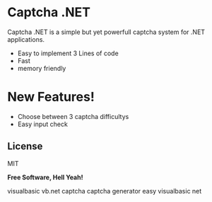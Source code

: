 # Captcha .NET
Captcha .NET is a simple but yet powerfull captcha system for .NET applications.

  - Easy to implement 3 Lines of code
  - Fast
  - memory friendly

# New Features!

  - Choose between 3 captcha difficultys
  - Easy input check
 

License
----

MIT


**Free Software, Hell Yeah!**

visualbasic vb.net captcha captcha generator easy visualbasic net

[//]: # (These are reference links used in the body of this note and get stripped out when the markdown processor does its job. There is no need to format nicely because it shouldn't be seen. Thanks SO - http://stackoverflow.com/questions/4823468/store-comments-in-markdown-syntax)
